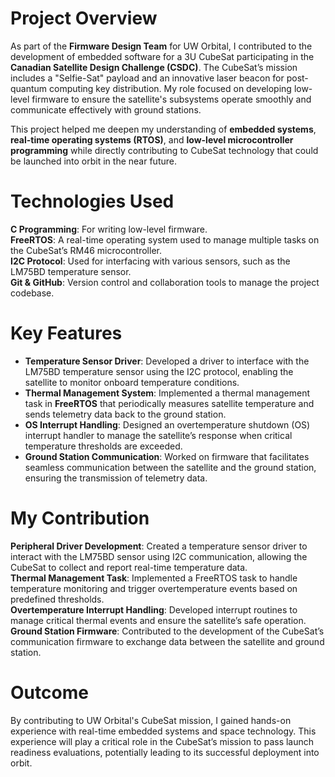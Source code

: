 <title>Firmware Development for UW Orbital CubeSat | Portfolio of Artyom Gabtraupov</title>

# Project Overview

As part of the **Firmware Design Team** for UW Orbital, I contributed to the development of embedded software for a 3U CubeSat participating in the **Canadian Satellite Design Challenge (CSDC)**. The CubeSat’s mission includes a "Selfie-Sat" payload and an innovative laser beacon for post-quantum computing key distribution. My role focused on developing low-level firmware to ensure the satellite's subsystems operate smoothly and communicate effectively with ground stations.

This project helped me deepen my understanding of **embedded systems**, **real-time operating systems (RTOS)**, and **low-level microcontroller programming** while directly contributing to CubeSat technology that could be launched into orbit in the near future.

# Technologies Used

**C Programming**: For writing low-level firmware.  
**FreeRTOS**: A real-time operating system used to manage multiple tasks on the CubeSat’s RM46 microcontroller.  
**I2C Protocol**: Used for interfacing with various sensors, such as the LM75BD temperature sensor.  
**Git & GitHub**: Version control and collaboration tools to manage the project codebase.

<div>
  <picture src='https://i.cbc.ca/1.6386921.1647460083!/fileImage/httpImage/image.JPG_gen/derivatives/original_620/uw-orbital-team.JPG' alt='UW Orbital CubeSat' width='1200' height='800'></picture>
</div>

# Key Features

- **Temperature Sensor Driver**: Developed a driver to interface with the LM75BD temperature sensor using the I2C protocol, enabling the satellite to monitor onboard temperature conditions.
- **Thermal Management System**: Implemented a thermal management task in **FreeRTOS** that periodically measures satellite temperature and sends telemetry data back to the ground station.
- **OS Interrupt Handling**: Designed an overtemperature shutdown (OS) interrupt handler to manage the satellite’s response when critical temperature thresholds are exceeded.
- **Ground Station Communication**: Worked on firmware that facilitates seamless communication between the satellite and the ground station, ensuring the transmission of telemetry data.

# My Contribution

**Peripheral Driver Development**: Created a temperature sensor driver to interact with the LM75BD sensor using I2C communication, allowing the CubeSat to collect and report real-time temperature data.  
**Thermal Management Task**: Implemented a FreeRTOS task to handle temperature monitoring and trigger overtemperature events based on predefined thresholds.  
**Overtemperature Interrupt Handling**: Developed interrupt routines to manage critical thermal events and ensure the satellite’s safe operation.  
**Ground Station Firmware**: Contributed to the development of the CubeSat’s communication firmware to exchange data between the satellite and ground station.

# Outcome

By contributing to UW Orbital's CubeSat mission, I gained hands-on experience with real-time embedded systems and space technology. This experience will play a critical role in the CubeSat’s mission to pass launch readiness evaluations, potentially leading to its successful deployment into orbit.
